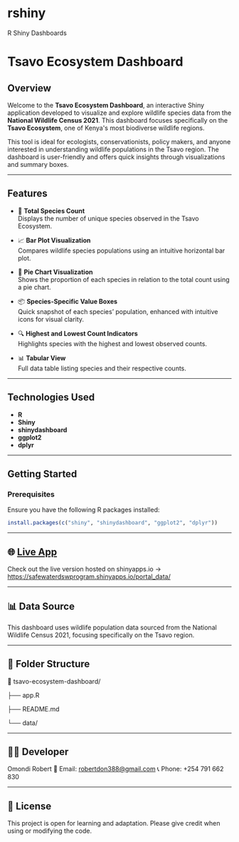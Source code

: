 # rshiny
R Shiny Dashboards
# Tsavo Ecosystem Dashboard

## Overview

Welcome to the **Tsavo Ecosystem Dashboard**, an interactive Shiny application developed to visualize and explore wildlife species data from the **National Wildlife Census 2021**. This dashboard focuses specifically on the **Tsavo Ecosystem**, one of Kenya's most biodiverse wildlife regions.

This tool is ideal for ecologists, conservationists, policy makers, and anyone interested in understanding wildlife populations in the Tsavo region. The dashboard is user-friendly and offers quick insights through visualizations and summary boxes.

---

## Features

- 🔢 **Total Species Count**  
  Displays the number of unique species observed in the Tsavo Ecosystem.

- 📈 **Bar Plot Visualization**  
  Compares wildlife species populations using an intuitive horizontal bar plot.

- 🥧 **Pie Chart Visualization**  
  Shows the proportion of each species in relation to the total count using a pie chart.

- 📦 **Species-Specific Value Boxes**  
  Quick snapshot of each species’ population, enhanced with intuitive icons for visual clarity.

- 🔍 **Highest and Lowest Count Indicators**  
  Highlights species with the highest and lowest observed counts.

- 📊 **Tabular View**  
  Full data table listing species and their respective counts.

---

## Technologies Used

- **R**
- **Shiny**
- **shinydashboard**
- **ggplot2**
- **dplyr**

---

## Getting Started

### Prerequisites

Ensure you have the following R packages installed:

```r
install.packages(c("shiny", "shinydashboard", "ggplot2", "dplyr"))
```
---
## 🌐 [Live App](https://safewaterdswprogram.shinyapps.io/portal_data/)


Check out the live version hosted on shinyapps.io -> https://safewaterdswprogram.shinyapps.io/portal_data/

---

## 📊 Data Source
This dashboard uses wildlife population data sourced from the National Wildlife Census 2021, focusing specifically on the Tsavo region.

---

## 📁 Folder Structure
📁 tsavo-ecosystem-dashboard/

├── app.R  

├── README.md  

└── data/                

---

## 👨‍💻 Developer
Omondi Robert
📧 Email: robertdon388@gmail.com
📞 Phone: +254 791 662 830

---
## 📄 License
This project is open for learning and adaptation.
Please give credit when using or modifying the code.

